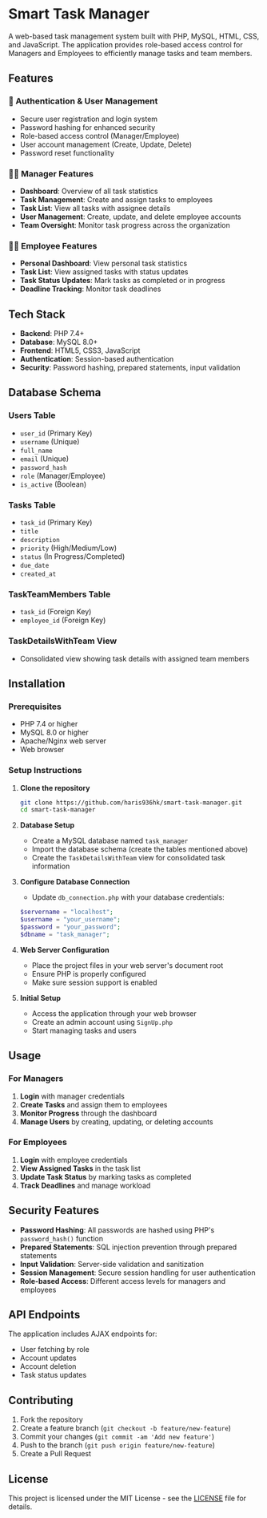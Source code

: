 # Smart Task Manager

A web-based task management system built with PHP, MySQL, HTML, CSS, and JavaScript. The application provides role-based access control for Managers and Employees to efficiently manage tasks and team members.

## Features

### 🔐 Authentication & User Management
- Secure user registration and login system
- Password hashing for enhanced security
- Role-based access control (Manager/Employee)
- User account management (Create, Update, Delete)
- Password reset functionality

### 👨‍💼 Manager Features
- **Dashboard**: Overview of all task statistics
- **Task Management**: Create and assign tasks to employees
- **Task List**: View all tasks with assignee details
- **User Management**: Create, update, and delete employee accounts
- **Team Oversight**: Monitor task progress across the organization

### 👩‍💻 Employee Features
- **Personal Dashboard**: View personal task statistics
- **Task List**: View assigned tasks with status updates
- **Task Status Updates**: Mark tasks as completed or in progress
- **Deadline Tracking**: Monitor task deadlines

## Tech Stack

- **Backend**: PHP 7.4+
- **Database**: MySQL 8.0+
- **Frontend**: HTML5, CSS3, JavaScript
- **Authentication**: Session-based authentication
- **Security**: Password hashing, prepared statements, input validation

## Database Schema

### Users Table
- `user_id` (Primary Key)
- `username` (Unique)
- `full_name`
- `email` (Unique)
- `password_hash`
- `role` (Manager/Employee)
- `is_active` (Boolean)

### Tasks Table
- `task_id` (Primary Key)
- `title`
- `description`
- `priority` (High/Medium/Low)
- `status` (In Progress/Completed)
- `due_date`
- `created_at`

### TaskTeamMembers Table
- `task_id` (Foreign Key)
- `employee_id` (Foreign Key)

### TaskDetailsWithTeam View
- Consolidated view showing task details with assigned team members

## Installation

### Prerequisites
- PHP 7.4 or higher
- MySQL 8.0 or higher
- Apache/Nginx web server
- Web browser

### Setup Instructions

1. **Clone the repository**
   ```bash
   git clone https://github.com/haris936hk/smart-task-manager.git
   cd smart-task-manager
   ```

2. **Database Setup**
   - Create a MySQL database named `task_manager`
   - Import the database schema (create the tables mentioned above)
   - Create the `TaskDetailsWithTeam` view for consolidated task information

3. **Configure Database Connection**
   - Update `db_connection.php` with your database credentials:
   ```php
   $servername = "localhost";
   $username = "your_username";
   $password = "your_password";
   $dbname = "task_manager";
   ```

4. **Web Server Configuration**
   - Place the project files in your web server's document root
   - Ensure PHP is properly configured
   - Make sure session support is enabled

5. **Initial Setup**
   - Access the application through your web browser
   - Create an admin account using `SignUp.php`
   - Start managing tasks and users

## Usage

### For Managers
1. **Login** with manager credentials
2. **Create Tasks** and assign them to employees
3. **Monitor Progress** through the dashboard
4. **Manage Users** by creating, updating, or deleting accounts

### For Employees
1. **Login** with employee credentials
2. **View Assigned Tasks** in the task list
3. **Update Task Status** by marking tasks as completed
4. **Track Deadlines** and manage workload

## Security Features

- **Password Hashing**: All passwords are hashed using PHP's `password_hash()` function
- **Prepared Statements**: SQL injection prevention through prepared statements
- **Input Validation**: Server-side validation and sanitization
- **Session Management**: Secure session handling for user authentication
- **Role-based Access**: Different access levels for managers and employees

## API Endpoints

The application includes AJAX endpoints for:
- User fetching by role
- Account updates
- Account deletion
- Task status updates

## Contributing

1. Fork the repository
2. Create a feature branch (`git checkout -b feature/new-feature`)
3. Commit your changes (`git commit -am 'Add new feature'`)
4. Push to the branch (`git push origin feature/new-feature`)
5. Create a Pull Request

## License

This project is licensed under the MIT License - see the [LICENSE](LICENSE) file for details.
